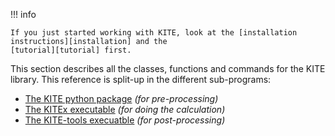 !!! info
    
    If you just started working with KITE, look at the [installation instructions][installation] and the
    [tutorial][tutorial] first.

This section describes all the classes, functions and commands for the KITE library.
This reference is split-up in the different sub-programs:

* [The KITE python package][kite-python] *(for pre-processing)*
* [The KITEx executable][kitex] *(for doing the calculation)*
* [The KITE-tools execuatble][kite-tools] *(for post-processing)*

[kite-python]: kite.md
[kitex]: kitex.md
[kite-tools]: kite-tools.md
[installation]: ../installation.md
[tutorial]: ../tutorial/index.md